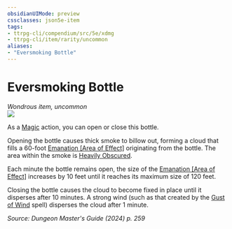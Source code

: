 ```yaml
---
obsidianUIMode: preview
cssclasses: json5e-item
tags:
- ttrpg-cli/compendium/src/5e/xdmg
- ttrpg-cli/item/rarity/uncommon
aliases: 
- "Eversmoking Bottle"
---
```

# Eversmoking Bottle
*Wondrous item, uncommon*  
![](3-Mechanics/CLI/items/img/eversmoking-bottle.webp#right)


As a [Magic](3-Mechanics/CLI/rules/actions.md#Magic) action, you can open or close this bottle.

Opening the bottle causes thick smoke to billow out, forming a cloud that fills a 60-foot [Emanation [Area of Effect]](3-Mechanics/CLI/rules/variant-rules/emanation-area-of-effect-xphb.md) originating from the bottle. The area within the smoke is [Heavily Obscured](3-Mechanics/CLI/rules/variant-rules/heavily-obscured-xphb.md).

Each minute the bottle remains open, the size of the [Emanation [Area of Effect]](3-Mechanics/CLI/rules/variant-rules/emanation-area-of-effect-xphb.md) increases by 10 feet until it reaches its maximum size of 120 feet.

Closing the bottle causes the cloud to become fixed in place until it disperses after 10 minutes. A strong wind (such as that created by the [Gust of Wind](3-Mechanics/CLI/spells/gust-of-wind-xphb.md) spell) disperses the cloud after 1 minute.

*Source: Dungeon Master's Guide (2024) p. 259*
